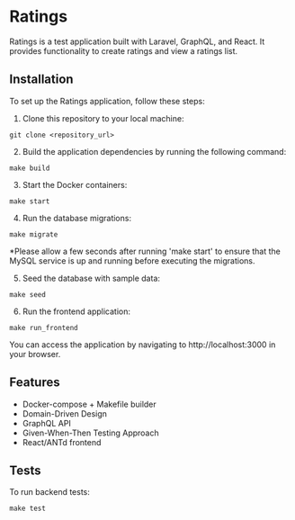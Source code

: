 # Ratings
Ratings is a test application built with Laravel, GraphQL, and React. It provides functionality to create ratings and view a ratings list.

## Installation
To set up the Ratings application, follow these steps:

1. Clone this repository to your local machine:

```
git clone <repository_url>
```
2. Build the application dependencies by running the following command:
```
make build
```
3. Start the Docker containers:
```
make start
```
4. Run the database migrations:
```
make migrate
```
*Please allow a few seconds after running 'make start' to ensure that the MySQL service is up and running before executing the migrations.

5. Seed the database with sample data:
```
make seed
```
6. Run the frontend application:
```
make run_frontend
```
You can access the application by navigating to http://localhost:3000 in your browser.

## Features

* Docker-compose + Makefile builder
* Domain-Driven Design
* GraphQL API
* Given-When-Then Testing Approach
* React/ANTd frontend

## Tests
To run backend tests:
```
make test
```